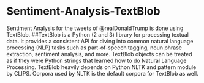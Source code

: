 # Sentiment-Analysis-TextBlob
Sentiment Analysis for the tweets of @realDonaldTrump is done using TextBlob.
##TextBlob is a Python (2 and 3) library for processing textual data. It provides a consistent API for diving into common natural language processing (NLP) tasks such as part-of-speech tagging, noun phrase extraction, sentiment analysis, and more. TextBlob objects can be treated as if they were Python strings that learned how to do Natural Language Processing. TextBlob heavily depends on Python NLTK and pattern module by CLIPS. Corpora used by NLTK is the default corpora for TextBlob as well.
